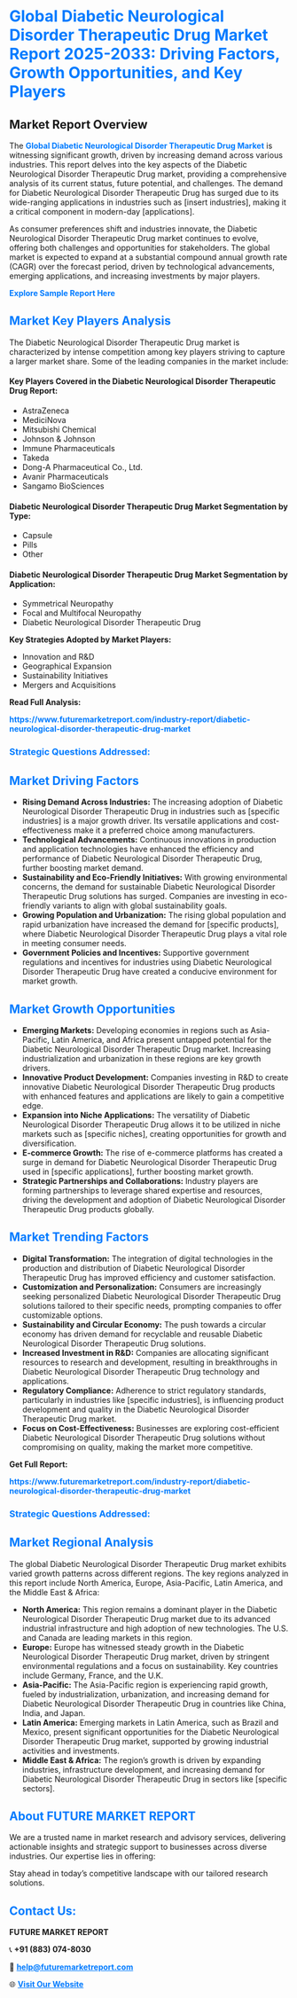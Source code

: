 <h1 style="color: #007BFF;">Global Diabetic Neurological Disorder Therapeutic Drug Market Report 2025-2033: Driving Factors, Growth Opportunities, and Key Players</h1>

<section id="overview">
<h2>Market Report Overview</h2>
<p>The <a href="https://www.futuremarketreport.com/industry-report/diabetic-neurological-disorder-therapeutic-drug-market" style="color: #007BFF; text-decoration: none;"><strong>Global Diabetic Neurological Disorder Therapeutic Drug Market</strong></a> is witnessing significant growth, driven by increasing demand across various industries. This report delves into the key aspects of the Diabetic Neurological Disorder Therapeutic Drug market, providing a comprehensive analysis of its current status, future potential, and challenges. The demand for Diabetic Neurological Disorder Therapeutic Drug has surged due to its wide-ranging applications in industries such as [insert industries], making it a critical component in modern-day [applications].</p>
<p>As consumer preferences shift and industries innovate, the Diabetic Neurological Disorder Therapeutic Drug market continues to evolve, offering both challenges and opportunities for stakeholders. The global market is expected to expand at a substantial compound annual growth rate (CAGR) over the forecast period, driven by technological advancements, emerging applications, and increasing investments by major players.</p>
</section>

<section id="overview">
<p><a href="https://www.futuremarketreport.com/request-sample/reportId=122101" style="color: #007BFF; text-decoration: none;"><strong>Explore Sample Report Here</strong></a></p>
</section>

<section id="key-players">
<h2 style="color: #007BFF;">Market Key Players Analysis</h2>
<p>The Diabetic Neurological Disorder Therapeutic Drug market is characterized by intense competition among key players striving to capture a larger market share. Some of the leading companies in the market include:</p>
<h4>Key Players Covered in the Diabetic Neurological Disorder Therapeutic Drug Report:</h4>
<ul><li>AstraZeneca</li><li>MediciNova</li><li>Mitsubishi Chemical</li><li>Johnson &amp; Johnson</li><li>Immune Pharmaceuticals</li><li>Takeda</li><li>Dong-A Pharmaceutical Co., Ltd.</li><li>Avanir Pharmaceuticals</li><li>Sangamo BioSciences</li></ul>
<h4>Diabetic Neurological Disorder Therapeutic Drug Market Segmentation by Type:</h4>
<ul><li>Capsule</li><li>Pills</li><li>Other</li></ul>

<h4>Diabetic Neurological Disorder Therapeutic Drug Market Segmentation by Application:</h4>
<ul><li>Symmetrical Neuropathy</li><li>Focal and Multifocal Neuropathy</li><li>Diabetic Neurological Disorder Therapeutic Drug</li></ul>
<p><strong>Key Strategies Adopted by Market Players:</strong></p>
<ul>
<li>Innovation and R&D</li>
<li>Geographical Expansion</li>
<li>Sustainability Initiatives</li>
<li>Mergers and Acquisitions</li>
</ul>
</section>

<section>
<p><strong>Read Full Analysis: </strong></p><a href="https://www.futuremarketreport.com/industry-report/diabetic-neurological-disorder-therapeutic-drug-market" style="color: #007BFF; text-decoration: none;"><strong>https://www.futuremarketreport.com/industry-report/diabetic-neurological-disorder-therapeutic-drug-market</strong></a>
<h3 style="color: #007BFF;">Strategic Questions Addressed:</h3>
</section>

<section id="driving-factors">
<h2 style="color: #007BFF;">Market Driving Factors</h2>
<ul>
<li><strong>Rising Demand Across Industries:</strong> The increasing adoption of Diabetic Neurological Disorder Therapeutic Drug in industries such as [specific industries] is a major growth driver. Its versatile applications and cost-effectiveness make it a preferred choice among manufacturers.</li>
<li><strong>Technological Advancements:</strong> Continuous innovations in production and application technologies have enhanced the efficiency and performance of Diabetic Neurological Disorder Therapeutic Drug, further boosting market demand.</li>
<li><strong>Sustainability and Eco-Friendly Initiatives:</strong> With growing environmental concerns, the demand for sustainable Diabetic Neurological Disorder Therapeutic Drug solutions has surged. Companies are investing in eco-friendly variants to align with global sustainability goals.</li>
<li><strong>Growing Population and Urbanization:</strong> The rising global population and rapid urbanization have increased the demand for [specific products], where Diabetic Neurological Disorder Therapeutic Drug plays a vital role in meeting consumer needs.</li>
<li><strong>Government Policies and Incentives:</strong> Supportive government regulations and incentives for industries using Diabetic Neurological Disorder Therapeutic Drug have created a conducive environment for market growth.</li>
</ul>
</section>

<section id="growth-opportunities">
<h2 style="color: #007BFF;">Market Growth Opportunities</h2>
<ul>
<li><strong>Emerging Markets:</strong> Developing economies in regions such as Asia-Pacific, Latin America, and Africa present untapped potential for the Diabetic Neurological Disorder Therapeutic Drug market. Increasing industrialization and urbanization in these regions are key growth drivers.</li>
<li><strong>Innovative Product Development:</strong> Companies investing in R&D to create innovative Diabetic Neurological Disorder Therapeutic Drug products with enhanced features and applications are likely to gain a competitive edge.</li>
<li><strong>Expansion into Niche Applications:</strong> The versatility of Diabetic Neurological Disorder Therapeutic Drug allows it to be utilized in niche markets such as [specific niches], creating opportunities for growth and diversification.</li>
<li><strong>E-commerce Growth:</strong> The rise of e-commerce platforms has created a surge in demand for Diabetic Neurological Disorder Therapeutic Drug used in [specific applications], further boosting market growth.</li>
<li><strong>Strategic Partnerships and Collaborations:</strong> Industry players are forming partnerships to leverage shared expertise and resources, driving the development and adoption of Diabetic Neurological Disorder Therapeutic Drug products globally.</li>
</ul>
</section>

<section id="trending-factors">
<h2 style="color: #007BFF;">Market Trending Factors</h2>
<ul>
<li><strong>Digital Transformation:</strong> The integration of digital technologies in the production and distribution of Diabetic Neurological Disorder Therapeutic Drug has improved efficiency and customer satisfaction.</li>
<li><strong>Customization and Personalization:</strong> Consumers are increasingly seeking personalized Diabetic Neurological Disorder Therapeutic Drug solutions tailored to their specific needs, prompting companies to offer customizable options.</li>
<li><strong>Sustainability and Circular Economy:</strong> The push towards a circular economy has driven demand for recyclable and reusable Diabetic Neurological Disorder Therapeutic Drug solutions.</li>
<li><strong>Increased Investment in R&D:</strong> Companies are allocating significant resources to research and development, resulting in breakthroughs in Diabetic Neurological Disorder Therapeutic Drug technology and applications.</li>
<li><strong>Regulatory Compliance:</strong> Adherence to strict regulatory standards, particularly in industries like [specific industries], is influencing product development and quality in the Diabetic Neurological Disorder Therapeutic Drug market.</li>
<li><strong>Focus on Cost-Effectiveness:</strong> Businesses are exploring cost-efficient Diabetic Neurological Disorder Therapeutic Drug solutions without compromising on quality, making the market more competitive.</li>
</ul>
</section>

<section>
<p><strong>Get Full Report: </strong></p><a href="https://www.futuremarketreport.com/industry-report/diabetic-neurological-disorder-therapeutic-drug-market" style="color: #007BFF; text-decoration: none;"><strong>https://www.futuremarketreport.com/industry-report/diabetic-neurological-disorder-therapeutic-drug-market</strong></a>
<h3 style="color: #007BFF;">Strategic Questions Addressed:</h3>
</section>


<section id="regional-analysis">
<h2 style="color: #007BFF;">Market Regional Analysis</h2>
<p>The global Diabetic Neurological Disorder Therapeutic Drug market exhibits varied growth patterns across different regions. The key regions analyzed in this report include North America, Europe, Asia-Pacific, Latin America, and the Middle East & Africa:</p>
<ul>
<li><strong>North America:</strong> This region remains a dominant player in the Diabetic Neurological Disorder Therapeutic Drug market due to its advanced industrial infrastructure and high adoption of new technologies. The U.S. and Canada are leading markets in this region.</li>
<li><strong>Europe:</strong> Europe has witnessed steady growth in the Diabetic Neurological Disorder Therapeutic Drug market, driven by stringent environmental regulations and a focus on sustainability. Key countries include Germany, France, and the U.K.</li>
<li><strong>Asia-Pacific:</strong> The Asia-Pacific region is experiencing rapid growth, fueled by industrialization, urbanization, and increasing demand for Diabetic Neurological Disorder Therapeutic Drug in countries like China, India, and Japan.</li>
<li><strong>Latin America:</strong> Emerging markets in Latin America, such as Brazil and Mexico, present significant opportunities for the Diabetic Neurological Disorder Therapeutic Drug market, supported by growing industrial activities and investments.</li>
<li><strong>Middle East & Africa:</strong> The region’s growth is driven by expanding industries, infrastructure development, and increasing demand for Diabetic Neurological Disorder Therapeutic Drug in sectors like [specific sectors].</li>
</ul>
</section>

<footer>
<h2 style="color: #007BFF;">About FUTURE MARKET REPORT</h2>
<p>We are a trusted name in market research and advisory services, delivering actionable insights and strategic support to businesses across diverse industries. Our expertise lies in offering:</p>

<p>Stay ahead in today’s competitive landscape with our tailored research solutions.</p>

<h2 style="color: #007BFF;">Contact Us:</h2>
<p><strong>FUTURE MARKET REPORT</strong></p>
<p>📞 <strong>+91 (883) 074-8030</strong></p>
<p>📧 <strong><a href="mailto:help@futuremarketreport.com" style="color: #007BFF;">help@futuremarketreport.com</a></strong></p>
<p>🌐 <strong><a href="https://www.futuremarketreport.com/" style="color: #007BFF;">Visit Our Website</a></strong></p>
</footer>